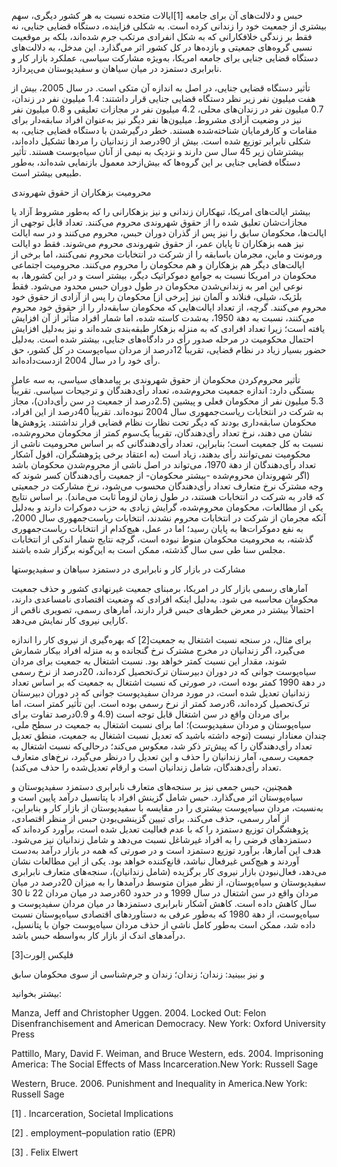    


حبس و دلالت‌های آن برای جامعه [1]ایالات متحده نسبت به هر کشور دیگری، سهم بیشتری از جمعیت خود را زندانی کرده است. به شکلی فزاینده، دستگاه قضایی جنایی، نه فقط بر زندگی خلافکارانی که به شکل انفرادی مرتکب جرم شده‌اند، بلکه بر موقعیت نسبی گروه‌های جمعیتی و بازده‌ها در کل کشور اثر می‌گذارد. این مدخل، به دلالت‌های دستگاه قضایی جنایی برای جامعه امریکا، به‌ویژه مشارکت سیاسی، عملکرد بازار کار و نابرابری دستمزد در میان سیاهان و سفیدپوستان می‌پردازد.

تأثیر دستگاه قضایی جنایی، در اصل به اندازه آن متکی است. در سال 2005، بیش از هفت میلیون نفر زیر نظر دستگاه قضایی جنایی قرار داشتند: 1.4 میلیون نفر در زندان، 0.7 میلیون نفر در زندان‌های محلی، 4.2 میلیون نفر در مجازات تعلیقی و 0.8 میلیون نفر نیز در وضعیت آزادی مشروط. میلیون‌ها نفر دیگر نیز به‌عنوان افراد سابقه‌دار برای مقامات و کارفرمایان شناخته‌شده هستند. خطر درگیرشدن با دستگاه قضایی جنایی، به شکلی نابرابر توزیع شده است. بیش از 90درصد از زندانیان را مردها تشکیل داده‌اند، بیشترشان زیر 45 سال سن دارند و نزدیک به نیمی از آنان سیاه‌پوست هستند. تأثیر دستگاه قضایی جنایی بر این گروه‌ها که بیش‌ازحد معمول بازنمایی شده‌اند، به‌طور طبیعی بیشتر است.

محرومیت بزهکاران از حقوق شهروندی

بیشتر ایالت‌های امریکا، تبهکاران زندانی و نیز بزهکارانی را که به‌طور مشروط آزاد یا مجازات‌شان تعلیق‌ شده را از حقوق شهروندی محروم می‌کنند. تعداد قابل توجهی از ایالت‌ها، محکومان سابق را نیز پس از گذران دوران حبس، محروم می‌کنند و در سه ایالت نیز همه بزهکاران تا پایان عمر، از حقوق شهروندی محروم می‌شوند. فقط دو ایالت ورمونت و ماین، مجرمان باسابقه را از شرکت در انتخابات محروم نمی‌کنند، اما برخی از ایالت‌های دیگر هم بزهکاران و هم محکومان را محروم می‌کنند. محرومیت اجتماعی محکومان در امریکا نسبت به جوامع دموکراتیک دیگر، بیشتر است و در این کشورها، به‌ نوعی این امر به زندانی‌شدن محکومان در طول دوران حبس محدود می‌شود. فقط بلژیک، شیلی، فنلاند و آلمان نیز [برخی از] محکومان را پس از آزادی از حقوق خود محروم می‌کنند. گرچه، از تعداد ایالت‌هایی که محکومان سابقه‌دار را از حقوق خود محروم می‌کنند، نسبت به دهة 1950، به‌شدت کاسته شده، اما شمار افراد متأثر از آن افزایش یافته است؛ زیرا تعداد افرادی که به منزله بزهکار طبقه‌بندی شده‌اند و نیز به‌دلیل افزایش احتمال محکومیت در مرحله صدور رأی در دادگاه‌های جنایی، بیشتر شده است. به‌دلیل حضور بسیار زیاد در نظام قضایی، تقریباً 12درصد از مردان سیاه‌پوست در کل کشور، حق رأی خود را در سال 2004 ازدست‌داده‌اند.

تأثیر محروم‌کردن محکومان از حقوق شهروندی بر پیامدهای سیاسی، به سه عامل بستگی دارد: اندازه جمعیت محروم‌شده، تعداد رأی‌دهندگان و ترجیحات سیاسی. تقریباً 5.3 میلیون نفر از محکومان فعلی و پیشین (2.5درصد از جمعیت در سن رأی‌دادن)، مجاز به شرکت در انتخابات ریاست‌جمهوری سال 2004 نبوده‌اند. تقریباً 40درصد از این افراد، محکومان سابقه‌داری بودند که دیگر تحت نظارت نظام قضایی قرار نداشتند. پژوهش‌ها نشان می دهند، نرخ تعداد رأی‌دهندگان، تقریباً یک‌سوم کمتر از محکومان محروم‌شده، نسبت به کل جمعیت است؛ بنابراین، تعداد رأی‌دهندگانی که بر اساس محرومیت ناشی از محکومیت نمی‌توانند رأی بدهند، زیاد است (به اعتقاد برخی پژوهشگران، افول آشکار تعداد رأی‌دهندگان از دهة 1970، می‌تواند در اصل ناشی از محروم‌شدن محکومان باشد (اگر شهروندان محروم‌شده -بیشتر محکومان- از جمعیت رأی‌دهندگان کسر شوند که وجه مشترک نرخ متعارف تعداد رأی‌دهندگان محسوب می‌شود، نرخ مشارکت در جمعیتی که قادر به شرکت در انتخابات هستند، در طول زمان لزوماً ثابت می‌ماند). بر اساس نتایج یکی از مطالعات، محکومان محروم‌شده، گرایش زیادی به حزب دموکرات دارند و به‌دلیل آنکه مجرمان از شرکت در انتخابات محروم نشدند، انتخابات ریاست‌جمهوری سال 2000، به نفع دموکرات‌ها به پایان رسید؛ اما در عمل، هیچ‌کدام از انتخابات ریاست‌جمهوری گذشته، به محرومیت محکومان منوط نبوده است، گرچه نتایج شمار اندکی از انتخابات مجلس سنا طی سی سال گذشته، ممکن است به این‌گونه برگزار شده باشند.

مشارکت در بازار کار و نابرابری در دستمزد سیاهان و سفیدپوستها

آمارهای رسمی بازار کار در امریکا، برمبنای جمعیت غیرنهادی کشور و حذف جمعیت محکومان محاسبه می شود. به‌دلیل اینکه افرادی که وضعیت اقتصادی نامساعدی دارند، احتمالاً بیشتر در معرض خطرهای حبس قرار دارند، آمارهای رسمی، تصویری ناقص از کارایی نیروی کار نمایش می‌دهد.

 برای مثال، در سنجه نسبت اشتغال به جمعیت[2] که بهره‌گیری از نیروی کار را اندازه می‌گیرد، اگر زندانیان در مخرج مشترک نرخ گنجانده و به منزله افراد بیکار شمارش شوند، مقدار این نسبت کمتر خواهد بود. نسبت اشتغال به جمعیت برای مردان سیاه‌پوست جوانی که در دوران دبیرستان ترک‌تحصیل کرده‌اند، 20‌درصد از نرخ رسمی در دهة 1990 کمتر بوده است، در صورتی که نسبت اشتغال به جمعیت که بر اساس تعداد زندانیان تعدیل شده است، در مورد مردان سفیدپوست جوانی که در دوران دبیرستان ترک‌تحصیل کرده‌اند، 6درصد کمتر از نرخ رسمی بوده است. این تأثیر کمتر است، اما برای مردان واقع در سن اشتغال قابل توجه است (4.9 و 0.9درصد تفاوت برای سیاه‌پوستان و مردان سفیدپوست)؛ اما برای نسبت اشتغال به جمعیت در سطح ملی، چندان معنادار نیست (توجه داشته باشید که تعدیل نسبت اشتغال به جمعیت، منطق تعدیل تعداد رأی‌دهندگان را که پیش‌تر ذکر شد، معکوس می‌کند؛ درحالی‌که نسبت اشتغال به جمعیت رسمی، آمار زندانیان را حذف و این تعدیل را درنظر می‌گیرد، نرخ‌های متعارف تعداد رأی‌دهندگان، شامل زندانیان است و ارقام تعدیل‌شده را حذف می‌کند).

همچنین، حبس جمعی نیز بر سنجه‌های متعارف نابرابری دستمزد سفیدپوستان و سیاه‌پوستان اثر می‌گذارد. حبس شامل گزینش افراد با پتانسیل درآمد پایین است و به‌نسبت، مردان سیاه‌پوست بیشتری را در مقایسه با سفیدپوستان از بازار کار و بنابراین، از آمار رسمی، حذف می‌کند. برای تبیین گزینشی‌بودن حبس از منظر اقتصادی، پژوهشگران توزیع دستمزد را که با عدم فعالیت تعدیل شده است، برآورد کرده‌اند که دستمزدهای فرضی را به افراد غیرشاغل نسبت می‌دهد و شامل زندانیان نیز می‌شود. هدف این آمارها، برآورد توزیع دستمزد است و در صورتی که همه در بازار درآمد به‌دست آوردند و هیچ‌کس غیرفعال نباشد، قانع‌کننده خواهد بود. یکی از این مطالعات نشان می‌دهد، فعال‌نبودن بازار نیروی کار برگزیده (شامل زندانیان)، سنجه‌های متعارف نابرابری سفیدپوستان و سیاه‌پوستان، از نظر میزان متوسط درآمدها را به میزان 20درصد در میان مردان واقع در سن اشتغال در سال 1999 و در حدود 60درصد در میان مردان 22 تا 30 سال کاهش داده است. کاهش آشکار نابرابری دستمزدها در میان مردان سفیدپوست و سیاه‌پوست، از دهة 1980 که به‌طور عرفی به دستاوردهای اقتصادی سیاه‌پوستان نسبت داده شد، ممکن است به‌طور کامل ناشی از حذف مردان سیاه‌پوست جوان با پتانسیل، درآمدهای اندک از بازار کار به‌واسطه حبس باشد.

 فلیکس اِلورت[3]

و نیز ببینید: زندان؛ زندان؛ زندان و جرم‌شناسی از سوی محکومان سابق

بیشتر بخوانید:

 

Manza, Jeff and Christopher Uggen. 2004. Locked Out: Felon Disenfranchisement and American Democracy. New York: Oxford University Press

Pattillo, Mary, David F. Weiman, and Bruce Western, eds. 2004. Imprisoning America: The Social Effects of Mass Incarceration.New York: Russell Sage

Western, Bruce. 2006. Punishment and Inequality in America.New York: Russell Sage

 [1] . Incarceration, Societal Implications

 [2] . employment–population ratio (EPR)

[3] . Felix Elwert

 

 

 

 